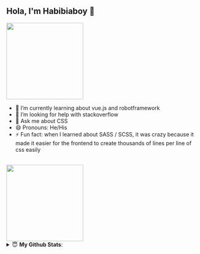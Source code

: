 


## Hola, I'm Habibiaboy 🤗
<img align='center' src='https://media.giphy.com/media/bcKmIWkUMCjVm/giphy.gif' width='200"'>

<br/>

- 🌱 I’m currently learning about vue.js and robotframework
- 🤔 I’m looking for help with stackoverflow
- 💬 Ask me about CSS
- 😄 Pronouns: He/His
- ⚡ Fun fact: when I learned about SASS / SCSS, it was crazy because it made it easier for the frontend to create thousands of lines per line of css easily
</br>
<img align='center' src='https://media.giphy.com/media/13FrpeVH09Zrb2/giphy.gif' width='200"'>

<details>
 <summary> 😇 <b>My Github Stats</b>: </summary>
<br>
<p align = "left">
  <img src = "https://github-readme-stats.vercel.app/api?username=habibiaboy&show_icons=true&theme=vue&line_height=27">
</p>

</details>




